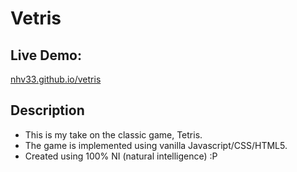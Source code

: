 # Vetris

## Live Demo:
[nhv33.github.io/vetris](https://nhv33.github.io/vetris/)

## Description
- This is my take on the classic game, Tetris.
- The game is implemented using vanilla Javascript/CSS/HTML5.
- Created using 100% NI (natural intelligence) :P
